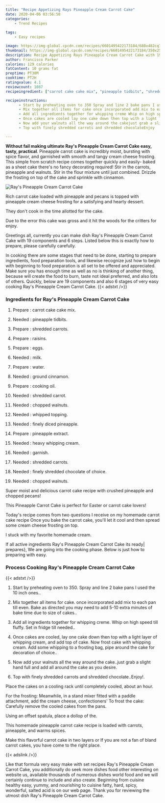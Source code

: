 ```yaml
---
title: "Recipe Appetizing Rays Pineapple Cream Carrot Cake"
date: 2020-04-06 03:56:58
categories:
    - Trend Recipes
    
tags:
    - Easy recipes

image: https://img-global.cpcdn.com/recipes/6601495422173184/680x482cq70/rays-pineapple-cream-carrot-cake-recipe-main-photo.jpg
thumbnail: https://img-global.cpcdn.com/recipes/6601495422173184/350x250cq70/rays-pineapple-cream-carrot-cake-recipe-main-photo.jpg
description: Recipe Appetizing Rays Pineapple Cream Carrot Cake with 19 ingredients and 6 stages of easy cooking.
author: Francisco Parker
calories: 129 calories
fatContent: 10 grams fat
preptime: PT38M
cooktime: PT2H
ratingvalue: 4.1
reviewcount: 1087
recipeingredient: ["carrot cake cake mix", "pineapple tidbits", "shredded carrots", "raisins", "eggs", "milk", "water", "ground cinnamon", "cooking oil", "shredded carrot", "chopped walnuts", "whipped topping", "finely diced pineapple", "pineapple extract", "heavy whipping cream", "garnish", "shredded carrots", "finely shredded chocolate of choice", "chopped walnuts"]

recipeinstructions: 
      - Start by preheating oven to 350 Spray and line 2 bake pans I used the 10 inch ones 
      - Mix together all items for cake once incorporated add mix to each pan till even Bake as directed you may need to add 510 extra minutes of bake time due to size of cakes 
      - Add all ingredients together for whipping creme Whip on high speed till fluffy Set in fridge till needed 
      - Once cakes are cooled lay one cake down then top with a light layer of whipping cream and add top of cake Now frost cake with whipping cream Add some whipping to a frosting bag pipe around the cake for decoration of choice 
      - Now add your walnuts all the way around the cakejust grab a slight hand full and add all around the cake as you desire 
      - Top with finely shredded carrots and shredded chocolateEnjoy

---
```




**Without fail making ultimate Ray&#39;s Pineapple Cream Carrot Cake easy, tasty, practical**. Pineapple carrot cake is incredibly moist, bursting with spice flavor, and garnished with smooth and tangy cream cheese frosting. This simple from scratch recipe comes together quickly and easily- baked as a sheet cake there&#39;s no fancy decorating required! Stir in the carrots, pineapple and walnuts. Stir in the flour mixture until just combined. Drizzle the frosting on top of the cake and sprinkle with cinnamon.


![Ray&#39;s Pineapple Cream Carrot Cake](https://img-global.cpcdn.com/recipes/6601495422173184/680x482cq70/rays-pineapple-cream-carrot-cake-recipe-main-photo.jpg "Ray&#39;s Pineapple Cream Carrot Cake")



Rich carrot cake loaded with pineapple and pecans is topped with pineapple cream cheese frosting for a satisfying and hearty dessert.

They don&#39;t cook in the time allotted for the cake.

Due to the error this cake was gross and it hit the woods for the critters for enjoy.


Greetings all, currently you can make dish Ray&#39;s Pineapple Cream Carrot Cake with 19 components and 6 steps. Listed below this is exactly how to prepare, please carefully carefully.

In cooking there are some stages that need to be done, starting to prepare ingredients, food preparation tools, and likewise recognize just how to begin with beginning to food preparation is all set to be offered and appreciated. Make sure you has enough time as well as no is thinking of another thing, because will create the food to burn, taste not ideal preferred, and also lots of others. Quickly, below are 19 components and also 6 stages of very easy cooking Ray&#39;s Pineapple Cream Carrot Cake.
{{< adstxt />}}

### Ingredients for Ray&#39;s Pineapple Cream Carrot Cake


1. Prepare  : carrot cake cake mix.

1. Needed  : pineapple tidbits.

1. Prepare  : shredded carrots.

1. Prepare  : raisins.

1. Prepare  : eggs.

1. Needed  : milk.

1. Prepare  : water.

1. Needed  : ground cinnamon.

1. Prepare  : cooking oil.

1. Needed  : shredded carrot.

1. Needed  : chopped walnuts.

1. Needed  : whipped topping.

1. Needed  : finely diced pineapple.

1. Prepare  : pineapple extract.

1. Needed  : heavy whipping cream.

1. Needed  : garnish.

1. Needed  : shredded carrots.

1. Needed  : finely shredded chocolate of choice.

1. Needed  : chopped walnuts.


Super moist and delicious carrot cake recipe with crushed pineapple and chopped pecans!

This Pineapple Carrot Cake is perfect for Easter or carrot cake lovers!

Today&#39;s recipe comes from two questions I receive on my homemade carrot cake recipe Once you bake the carrot cake, you&#39;ll let it cool and then spread some cream cheese frosting on top.

I stuck with my favorite homemade cream.


If all active ingredients Ray&#39;s Pineapple Cream Carrot Cake its ready| prepares}, We are going into the cooking phase. Below is just how to preparing with easy.

### Process Cooking Ray&#39;s Pineapple Cream Carrot Cake

{{< adstxt />}}


1. Start by preheating oven to 350. Spray and line 2 bake pans I used the 10 inch ones..



1. Mix together all items for cake. once incorporated add mix to each pan till even. Bake as directed you may need to add 5-10 extra minutes of bake time due to size of cakes..



1. Add all ingredients together for whipping creme. Whip on high speed till fluffy. Set in fridge till needed..



1. Once cakes are cooled, lay one cake down then top with a light layer of whipping cream, and add top of cake. Now frost cake with whipping cream. Add some whipping to a frosting bag, pipe around the cake for decoration of choice..



1. Now add your walnuts all the way around the cake..just grab a slight hand full and add all around the cake as you desire.



1. Top with finely shredded carrots and shredded chocolate..Enjoy!.




Place the cakes on a cooling rack until completely cooled, about an hour.

For the frosting: Meanwhile, in a stand mixer fitted with a paddle attachment, add the cream cheese, confectioners&#39; To frost the cake: Carefully remove the cooled cakes from the pans.

Using an offset spatula, place a dollop of the.

This homemade pineapple carrot cake recipe is loaded with carrots, pineapple, and warms spices.

Make this flavorful carrot cake in two layers or If you are not a fan of bland carrot cakes, you have come to the right place.


{{< adslink />}}

Like that formula very easy make with set recipes Ray&#39;s Pineapple Cream Carrot Cake, you additionally do seek more dishes food other interesting on website us, available thousands of numerous dishes world food and we will certainly continue to include and also create. Beginning from cuisine healthy easy, yummy, and nourishing to cuisine fatty, hard, spicy, wonderful, salted acid is on our web page. Thank you for reviewing the utmost dish Ray&#39;s Pineapple Cream Carrot Cake.
